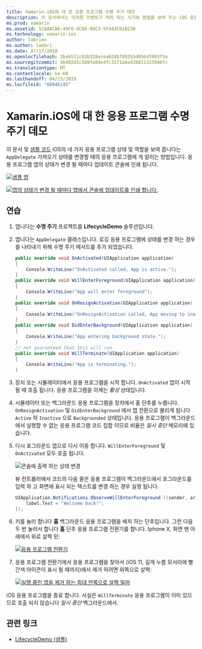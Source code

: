 ```yaml
---
title: Xamarin.iOS에 대 한 응용 프로그램 수명 주기 데모
description: 이 문서에서는 이러한 이벤트가 처리 되는 시기와 방법을 보여 주는 iOS 응용 프로그램의 앱 대리자에서 처리 하는 다양 한 수명 주기 이벤트를 검사 합니다.
ms.prod: xamarin
ms.assetid: 5C8AACA6-49F8-4C6D-99C3-5F443C01B230
ms.technology: xamarin-ios
author: lobrien
ms.author: laobri
ms.date: 07/17/2018
ms.openlocfilehash: 3beb511c03b328ecea824bf89355d056df003f3e
ms.sourcegitcommit: 4b402d1c508fa84e4fc3171a6e43b811323948fc
ms.translationtype: MT
ms.contentlocale: ko-KR
ms.lasthandoff: 04/23/2019
ms.locfileid: "60946195"
---
```

# <a name="application-lifecycle-demo-for-xamarinios"></a>Xamarin.iOS에 대 한 응용 프로그램 수명 주기 데모

이 문서 및 [샘플 코드](https://developer.xamarin.com/samples/monotouch/LifecycleDemo/) iOS의 네 가지 응용 프로그램 상태 및 역할을 보여 줍니다는 `AppDelegate` 가져오기 상태를 변경할 때의 응용 프로그램에 게 알리는 방법입니다. 응용 프로그램 앱의 상태가 변경 될 때마다 업데이트 콘솔에 인쇄 됩니다.

[![](application-lifecycle-demo-images/image3-sml.png "샘플 앱")](application-lifecycle-demo-images/image3.png#lightbox)

[![](application-lifecycle-demo-images/image4.png "앱의 상태가 변경 될 때마다 앱에서 콘솔에 업데이트를 인쇄 합니다.")](application-lifecycle-demo-images/image4.png#lightbox)

## <a name="walkthrough"></a>연습

1. 엽니다는 **수명 주기** 프로젝트를 **LifecycleDemo** 솔루션입니다.
1. 엽니다는 `AppDelegate` 클래스입니다. 로깅 응용 프로그램에 상태를 변경 하는 경우를 나타내기 위해 수명 주기 메서드를 추가 되었습니다.

    ```csharp
    public override void OnActivated(UIApplication application)
    {
        Console.WriteLine("OnActivated called, App is active.");
    }
    public override void WillEnterForeground(UIApplication application)
    {
        Console.WriteLine("App will enter foreground");
    }
    public override void OnResignActivation(UIApplication application)
    {
        Console.WriteLine("OnResignActivation called, App moving to inactive state.");
    }
    public override void DidEnterBackground(UIApplication application)
    {
        Console.WriteLine("App entering background state.");
    }
    // not guaranteed that this will run
    public override void WillTerminate(UIApplication application)
    {
        Console.WriteLine("App is terminating.");
    }
    ```

1. 장치 또는 시뮬레이터에서 응용 프로그램을 시작 합니다. `OnActivated` 앱이 시작 될 때 호출 됩니다. 응용 프로그램을 이제는 _활성_ 상태입니다.
1. 시뮬레이터 또는 백그라운드 응용 프로그램을 장치에서 홈 단추를 누릅니다. `OnResignActivation` 및 `DidEnterBackground` 에서 앱 전환으로 불리게 됩니다 `Active` 하 `Inactive` 으로 `Backgrounded` 상태입니다. 응용 프로그램이 백그라운드에서 실행할 수 없는 응용 프로그램 코드 집합 이므로 비율은 _일시 중단_ 메모리에 있습니다.
1. 다시 포그라운드 앱으로 다시 이동 합니다. `WillEnterForeground` 및 `OnActivated` 모두 호출 됩니다.

    ![](application-lifecycle-demo-images/image4.png "콘솔에 출력 하는 상태 변경")

    뷰 컨트롤러에서 코드의 다음 줄은 응용 프로그램이 백그라운드에서 포그라운드를 입력 하 고 화면에 표시 되는 텍스트를 변경 하는 경우 실행 됩니다.

    ```csharp
    UIApplication.Notifications.ObserveWillEnterForeground ((sender, args) => {
        label.Text = "Welcome back!";
    });
    ```

1. 키를 눌러 합니다 **홈** 백그라운드 응용 프로그램을 배치 하는 단추입니다. 그런 다음 두 번 눌러서 합니다 **홈** 단추 응용 프로그램 전환기를 합니다. Iphone X, 화면 맨 아래에서 위로 살짝 민:

    [![응용 프로그램 전환기](application-lifecycle-demo-images/app-switcher-sml.png "응용 프로그램 전환기")](application-lifecycle-demo-images/app-switcher.png#lightbox)
  
1. 응용 프로그램 전환기에서 응용 프로그램을 찾아서 (iOS 11, 길게 누름 모서리에 빨간색 아이콘이 표시 될 때까지)에서 제거 하려면 위쪽으로 살짝:

    [![실행 중인 앱을 제거 하는 최대 안쪽으로 살짝 밀어](application-lifecycle-demo-images/app-switcher-swipe-sml.png "제거를 실행 중인 응용 프로그램까지 살짝 밀기")](application-lifecycle-demo-images/app-switcher-swipe.png#lightbox)

iOS 응용 프로그램을 종료 합니다. 사실은 `WillTerminate` 응용 프로그램이 이미 있으므로 호출 되지 않습니다 _일시 중단_ 백그라운드에서.

## <a name="related-links"></a>관련 링크

- [LifecycleDemo (샘플)](https://developer.xamarin.com/samples/monotouch/LifecycleDemo/)
